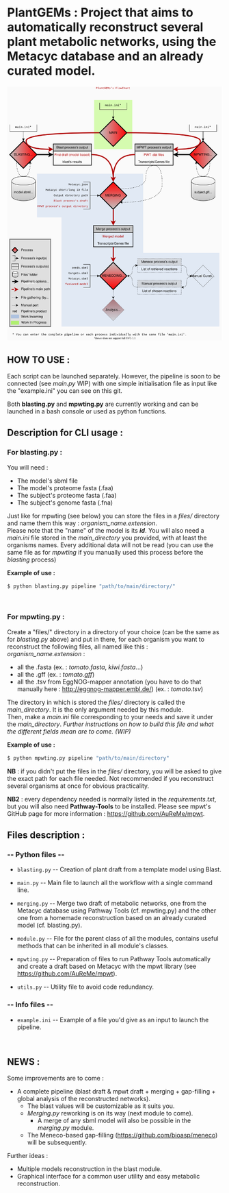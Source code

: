 # PlantGEMs : Project that aims to automatically reconstruct several plant metabolic networks, using the Metacyc database and an already curated model.

![Alt text](./Flowchart_PlantGEMs.drawio.svg)

## HOW TO USE :

Each script can be launched separately. However, the pipeline is soon to be connected (see _main.py_ WIP) with one simple initialisation file as input like the "example.ini" you can see on this git.

Both **blasting.py** and **mpwting.py** are currently working and can be launched in a bash console or used as python functions.

## Description for CLI usage :

### **For blasting.py** :
You will need :
* The model's sbml file
* The model's proteome fasta (.faa)
* The subject's proteome fasta (.faa)
* The subject's genome fasta (.fna)

Just like for mpwting (see below) you can store the files in a _files/_ directory and name them this way : _organism_name.extension_. 
\
Please note that the "name" of the model is its _**id**_. You will also need a _main.ini_ file stored in the _main_directory_ you provided, with at least the organisms names. Every additional data will not be read (you can use the same file as for _mpwting_ if you manually used this process before the _blasting_ process)

__Example of use :__
```bash
$ python blasting.py pipeline "path/to/main/directory/"
```

[comment]: <> (For a normal use with proper file sorting :)

[comment]: <> (```bash)

[comment]: <> ($ python blasting.py pipeline "name_of_reconstructed_organism" "path/to/main/directory/")

[comment]: <> (```)

[comment]: <> (**NB** : if you didn't put the files in the _files/_ directory, you will be asked to give the exact path for each file needed. You can also choose to specify them following the structure below &#40;every parameter is a string&#41; :)

[comment]: <> (```bash)

[comment]: <> ($ python blasting.py pipeline [name][main_directory][optional=model_file_path][optional=model_fasta_path][optional=subject_fasta_path])

[comment]: <> (```)

<br />

### **For mpwting.py :**
Create a "files/" directory in a directory of your choice (can be the same as for _blasting.py_ above) and put in there, for each organism you want to reconstruct the following files, all named like this : _organism_name.extension_ :
  * all the .fasta (ex. : _tomato.fasta_, _kiwi.fasta_...)
  * all the .gff (ex. : _tomato.gff_)
  * all the .tsv from EggNOG-mapper annotation (you have to do that manually here : http://eggnog-mapper.embl.de/) (ex. : _tomato.tsv_)  

The directory in which is stored the _files/_ directory is called the _main_directory_. It is the only argument needed by this module.
\
Then, make a _main.ini_ file corresponding to your needs and save it under the _main_directory_.
_Further instructions on how to build this file and what the different fields mean are to come. (WIP)_

__Example of use :__
```bash
$ python mpwting.py pipeline "path/to/main/directory"
```

**NB** : if you didn't put the files in the _files/_ directory, you will be asked to give the exact path for each file needed. Not recommended if you reconstruct several organisms at once for obvious practicality.

**NB2** : every dependency needed is normally listed in the _requirements.txt_, but you will also need **Pathway-Tools** to be installed. Please see mpwt's GitHub page for more information : https://github.com/AuReMe/mpwt.

## Files description :

### -- Python files --

- ``blasting.py`` -- Creation of plant draft from a template model using Blast.

- ``main.py`` -- Main file to launch all the workflow with a single command line.

- ``merging.py`` -- Merge two draft of metabolic networks, one from the Metacyc database using Pathway Tools (cf. mpwting.py) and the other one from a homemade reconstruction based on an already curated model (cf. blasting.py).

- ``module.py`` -- File for the parent class of all the modules, contains useful methods that can be inherited in all module's classes.

- ``mpwting.py`` -- Preparation of files to run Pathway Tools automatically and create a draft based on Metacyc with the mpwt library (see https://github.com/AuReMe/mpwt).

- ``utils.py`` -- Utility file to avoid code redundancy.

[//]: # (- ``menecoing.py`` -- Performs a gap filling of the model with Meneco &#40;Work In Progress&#41;.)
[//]: # (- ``graph.py`` -- Utility file to create different graphs and statistical analysis on the networks.)

### -- Info files --

- ``example.ini`` -- Example of a file you'd give as an input to launch the pipeline.

<br />

## NEWS :

Some improvements are to come : 
- A complete pipeline (blast draft & mpwt draft + merging + gap-filling + global analysis of the reconstructed networks).
  - The blast values will be customizable as it suits you.
  - _Merging.py_ reworking is on its way (next module to come).
    - A merge of any sbml model will also be possible in the _merging.py_ module.
  - The Meneco-based gap-filling (https://github.com/bioasp/meneco) will be subsequently.
  
Further ideas :
- Multiple models reconstruction in the blast module.
- Graphical interface for a common user utility and easy metabolic reconstruction.

